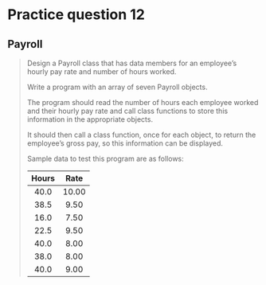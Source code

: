 # Practice question 12

## Payroll

> Design a Payroll class that has data members for an employee’s hourly pay rate and number of hours worked.
>
> Write a program with an array of seven Payroll objects.
>
> The program should read the number of hours each employee worked and their hourly pay rate and call class functions to store this information in the appropriate objects.
>
> It should then call a class function, once for each object, to return the employee’s gross pay, so this information can be displayed.
>
> Sample data to test this program are as follows:
>
> | Hours | Rate  |
> | :---: | :---: |
> | 40.0  | 10.00 |
> | 38.5  | 9.50  |
> | 16.0  | 7.50  |
> | 22.5  | 9.50  |
> | 40.0  | 8.00  |
> | 38.0  | 8.00  |
> | 40.0  | 9.00  |
